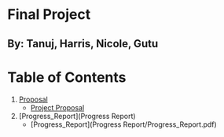 # **Final Project**
## By: Tanuj, Harris, Nicole, Gutu

# **Table of Contents**
1. [Proposal](Proposal)
    - [Project Proposal](Proposal/Proposal.pdf)
2. [Progress_Report](Progress Report)
    - [Progress_Report](Progress Report/Progress_Report.pdf)
